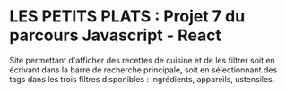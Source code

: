 # LES PETITS PLATS : Projet 7 du parcours Javascript - React
Site permettant d'afficher des recettes de cuisine et de les filtrer soit en écrivant dans la barre de recherche principale, soit en sélectionnant des tags dans les trois filtres disponibles : ingrédients, appareils, ustensiles.
